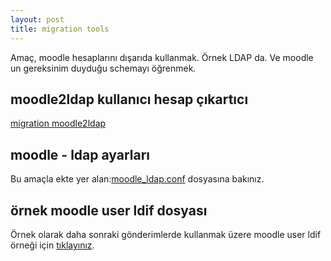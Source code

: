 ```yaml
---
layout: post
title: migration tools
---
```


Amaç, moodle hesaplarını dışarıda kullanmak. Örnek LDAP da. Ve moodle un gereksinim duyduğu schemayı öğrenmek.

## moodle2ldap kullanıcı hesap çıkartıcı

[migration moodle2ldap](https://gist.github.com/8711c9864e52cdfc40e9)

## moodle - ldap ayarları

Bu amaçla ekte yer alan:[moodle_ldap.conf](http://seyyah.me/2010/07/05/migration_moodle_ldap_conf.html) dosyasına bakınız.


## örnek moodle user ldif dosyası

Örnek olarak daha sonraki gönderimlerde kullanmak üzere moodle user ldif örneği için [tıklayınız](http://seyyah.me/2010/07/05/migration_muser_ldif.html).
